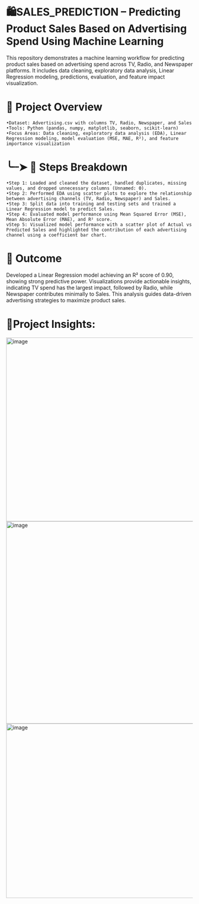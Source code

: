 # 🛍️SALES_PREDICTION – Predicting Product Sales Based on Advertising Spend Using Machine Learning
This repository demonstrates a machine learning workflow for predicting product sales based on advertising spend across TV, Radio, and Newspaper platforms. It includes data cleaning, exploratory data analysis, Linear Regression modeling, predictions, evaluation, and feature impact visualization.

# 📇 Project Overview

    •Dataset: Advertising.csv with columns TV, Radio, Newspaper, and Sales
    •Tools: Python (pandas, numpy, matplotlib, seaborn, scikit-learn)
    •Focus Areas: Data cleaning, exploratory data analysis (EDA), Linear Regression modeling, model evaluation (MSE, MAE, R²), and feature importance visualization

# ╰┈➤ 📝 Steps Breakdown
    •Step 1: Loaded and cleaned the dataset, handled duplicates, missing values, and dropped unnecessary columns (Unnamed: 0).
    •Step 2: Performed EDA using scatter plots to explore the relationship between advertising channels (TV, Radio, Newspaper) and Sales.
    •Step 3: Split data into training and testing sets and trained a Linear Regression model to predict Sales.
    •Step 4: Evaluated model performance using Mean Squared Error (MSE), Mean Absolute Error (MAE), and R² score.
    vStep 5: Visualized model performance with a scatter plot of Actual vs Predicted Sales and highlighted the contribution of each advertising channel using a coefficient bar chart.

# 🎯 Outcome
Developed a Linear Regression model achieving an R² score of 0.90, showing strong predictive power. Visualizations provide actionable insights, indicating TV spend has the largest impact, followed by Radio, while Newspaper contributes minimally to Sales. This analysis guides data-driven advertising strategies to maximize product sales.

# 📌Project Insights:
<img width="1789" height="495" alt="image" src="https://github.com/user-attachments/assets/81afe266-438c-4f2c-bc4e-6f8ee8f6c66f" />
<img width="684" height="545" alt="image" src="https://github.com/user-attachments/assets/73460373-40c5-447b-993e-8cb3f6510e39" />
<img width="704" height="470" alt="image" src="https://github.com/user-attachments/assets/811da080-3d67-4284-81d7-1c424e49743b" />


